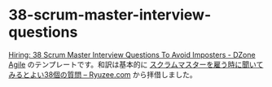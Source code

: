 # 38-scrum-master-interview-questions

[Hiring: 38 Scrum Master Interview Questions To Avoid Imposters - DZone Agile](https://dzone.com/articles/hiring-38-scrum-master-interview-questions-to-avoi) のテンプレートです。和訳は基本的に [スクラムマスターを雇う時に聞いてみるとよい38個の質問 – Ryuzee.com](https://www.ryuzee.com/contents/blog/7064) から拝借しました。

